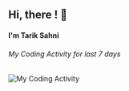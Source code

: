 ## Hi, there ! 👋
#### I'm Tarik Sahni

###### My Coding Activity for last 7 days
<img src="https://github.com/tariksahni/coding-stats-wakatime/blob/master/images/codeStats.svg" alt="My Coding Activity"/>


